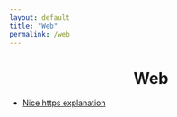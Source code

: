 ```yaml
---
layout: default
title: "Web"
permalink: /web
---
```




<h1 align="center"> Web </h1>


* [Nice https explanation](https://howhttps.works/) 

